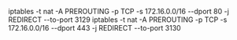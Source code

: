 iptables -t nat -A PREROUTING -p TCP -s 172.16.0.0/16 --dport 80 -j REDIRECT --to-port 3129
iptables -t nat -A PREROUTING -p TCP -s 172.16.0.0/16 --dport 443 -j REDIRECT --to-port 3130
